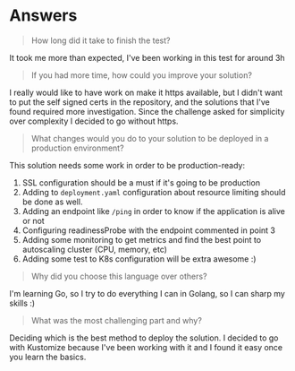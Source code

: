 # Answers

> How long did it take to finish the test?

It took me more than expected, I've been working in this test for around 3h

> If you had more time, how could you improve your solution?

I really would like to have work on make it https available, but I didn't want to put the self signed certs in the repository, and the solutions that I've found required more investigation. Since the challenge asked for simplicity over complexity I decided to go without https.

> What changes would you do to your solution to be deployed in a production environment?

This solution needs some work in order to be production-ready:

1. SSL configuration should be a must if it's going to be production
2. Adding to `deployment.yaml` configuration about resource limiting should be done as well.
3. Adding an endpoint like `/ping` in order to know if the application is alive or not
4. Configuring readinessProbe with the endpoint commented in point 3
5. Adding some monitoring to get metrics and find the best point to autoscaling cluster (CPU, memory, etc)
6. Adding some test to K8s configuration will be extra awesome :)

> Why did you choose this language over others?

I'm learning Go, so I try to do everything I can in Golang, so I can sharp my skills :)

> What was the most challenging part and why?

Deciding which is the best method to deploy the solution. I decided to go with Kustomize because I've been working with it and I found it easy once you learn the basics.